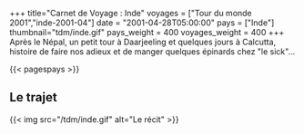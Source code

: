 +++
title="Carnet de Voyage : Inde"
voyages = ["Tour du monde 2001","inde-2001-04"]
date = "2001-04-28T05:00:00"
pays = ["Inde"]
thumbnail="tdm/inde.gif"
pays_weight = 400
voyages_weight = 400
+++
Après le Népal, un petit tour à Daarjeeling et quelques jours à Calcutta, histoire de faire nos adieux et de manger quelques épinards chez "le sick"...

{{< pagespays >}}
## Le trajet
{{< img src="/tdm/inde.gif" alt="Le récit" >}}